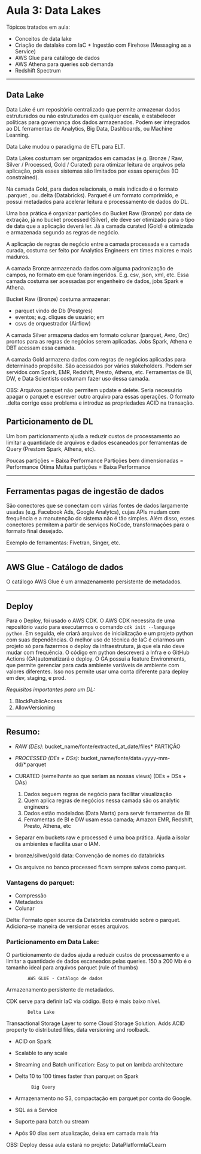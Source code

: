 # Aula 3: Data Lakes

Tópicos tratados em aula:   
- Conceitos de data lake
- Criação de datalake com IaC + Ingestão com  Firehose (Messaging as a Service)
- AWS Glue para catálogo de dados
- AWS Athena para queries sob demanda
- Redshift Spectrum

---
## Data Lake

Data Lake é um repositório centralizado que permite armazenar dados 
estruturados ou não 
estruturados em qualquer escala, e estabelecer políticas para governança
dos dados armazenados. Podem ser integrados ao DL ferramentas 
de Analytics, Big Data, Dashboards, ou Machine Learning. 

Data Lake mudou o paradigma de ETL para ELT. 

Data Lakes costumam ser organizados em camadas (e.g. Bronze / Raw, 
Silver / Processed, Gold / Curated)
para otimizar leitura de arquivos pela aplicação, pois esses 
sistemas são limitados por essas operações (IO constrained).

Na camada Gold, para dados relacionais, o mais indicado é o formato .parquet
, ou .delta (Databricks). Parquet é um formato comprimido, e possui metadados
para acelerar leitura e processamento de dados do DL. 

Uma boa prática é organizar partições do Bucket Raw (Bronze) por data de extração, 
já no bucket processed (Silver), ele deve ser otimizado para o tipo de data que
a aplicação deverá ler. Já a camada curated (Gold) é otimizada e armazenada segundo
as regras de negócio.

A aplicação de regras de negócio entre a camada processada e a camada curada, 
costuma ser feito por Analytics Engineers em times maiores e mais maduros. 

A camada Bronze armazenada dados com alguma padronização de campos, no formato 
em que foram ingeridos. E.g. csv, json, xml, etc. Essa camada costuma ser
acessadas por engenheiro de dados, jobs Spark e Athena. 

Bucket Raw (Bronze) costuma armazenar:
- parquet vindo de Db (Postgres)
- eventos; e.g. cliques de usuário; em 
- csvs de orquestrador (Airflow)

A camada Silver armazena dados em formato colunar (parquet, Avro, Orc) prontos 
para as regras de negócios serem aplicadas. Jobs Spark, Athena e DBT acessam essa camada.

A camada Gold armazena dados com regras de negócios aplicadas para determinado
propósito. São acessados por vários stakeholders. Podem ser servidos com Spark, 
EMR, Redshift, Presto, Athena, etc. Ferramentas de BI, DW, e Data Scientists
costumam fazer uso dessa camada.

OBS: Arquivos parquet não permitem update e delete. Seria necessário apagar o parquet
e escrever outro arquivo para essas operações. O formato .delta corrige esse 
problema e introduz as propriedades ACID na transação.

## Particionamento de DL

Um bom particionamento ajuda a reduzir custos de processamento ao limitar
a quantidade de arquivos e dados escaneados por ferramentas de Query (Prestom
Spark, Athena, etc). 

Poucas partições = Baixa Performance
Partições bem dimensionadas = Performance Ótima
Muitas partições = Baixa Performance

---

## Ferramentas pagas de ingestão de dados

São conectores que se conectam com várias fontes de dados largamente
usadas (e.g. Facebook Ads, Google Analytcs), cujas APIs mudam com frequência 
e a manutenção do sistema não é tão simples. Além disso, esses conectores
permitem a partir de serviços NoCode, transformações para o formato final
desejado. 

Exemplo de ferramentas: Fivetran, Singer, etc. 

---

## AWS Glue - Catálogo de dados 

O catálogo AWS Glue é um armazenamento persistente de metadados.

---

## Deploy

Para o Deploy, foi usado o AWS CDK. O AWS CDK necessita de uma repositório
vazio para executarmos o comando `cdk init --language python`. Em seguida,
ele criará arquivos de inicialização e um projeto python com suas dependências. 
O melhor uso de técnica de IaC é criarmos um projeto só para fazermos o deploy
da infraestrutura, já que ela não deve mudar com frequência. O código em 
python descreverá a Infra e o GitHub Actions (GA)automatizará o deploy. O
GA possui a feature Environments, que permite gerenciar para cada ambiente
variáveis de ambiente com valores diferentes. Isso nos permite usar uma conta 
diferente para deploy em dev, staging, e prod.

*Requisitos importantes para um DL:*

1. BlockPublicAccess
2. AllowVersioning

---

## Resumo:

- *RAW (DEs)*: bucket_name/fonte/extracted_at_date/files*
		  PARTIÇÃO

- *PROCESSED (DEs + DSs)*: bucket_name/fonte/data=yyyy-mm-dd/*.parquet

- CURATED (semelhante ao que seriam as nossas views) (DEs + DSs + DAs)

	1. Dados seguem regras de negócio para facilitar visualização
	2. Quem aplica regras de negócios nessa camada são os analytic engineers
	3. Dados estão modelados (Data Marts) para servir ferramentas de BI
	4. Ferramentas de BI e DW usam essa camada; Amazon EMR, Redshift, Presto, Athena, etc
	

- Separar em buckets raw e processed é uma boa prática. Ajuda a isolar os ambientes e facilita usar o IAM. 

- bronze/silver/gold data: Convenção de nomes do databricks

- Os arquivos no banco processed ficam sempre salvos como parquet.

### Vantagens do parquet:
	
- Compressão
- Metadados
- Colunar

Delta: Formato open source da Databricks construído sobre o parquet. Adiciona-se maneira de versionar esses arquivos. 

### Particionamento em Data Lake:

O particionamento de dados ajuda a reduzir custos de processamento e a limitar a quantidade de dados escaneados pelas queries. 
150 a 200 Mb é o tamanho ideal para arquivos parquet (rule of thumbs)

			AWS GLUE - Catálogo de dados
			
Armazenamento persistente de metadados. 


CDK serve para definir IaC via código. Boto é mais baixo nível.

			Delta Lake
			
Transactional Storage Layer to some Cloud Storage Solution. 
Adds ACID property to distributed files, data versioning and roolback. 
- ACID on Spark
- Scalable to any scale
- Streaming and Batch unification: Easy to put on lambda architecture
- Delta 10 to 100 times faster than parquet on Spark


			Big Query
			
- Armazenamento no S3, compactação em parquet por conta do Google.
- SQL as a Service
- Suporte para batch ou stream
- Após 90 dias sem atualização, deixa em camada mais fria

OBS: Deploy dessa aula estará no projeto: DataPlatformIaCLearn


